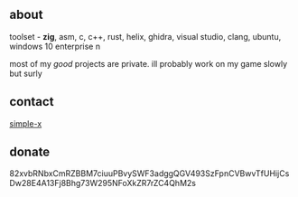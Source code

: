 ## about
toolset - **zig**, asm, c, c++, rust, helix, ghidra, visual studio, clang, ubuntu, windows 10 enterprise n

most of my *good* projects are private. ill probably work on my game slowly but surly

## contact
[simple-x](https://simplex.chat/contact#/?v=2-7&smp=smp%3A%2F%2FN_McQS3F9TGoh4ER0QstUf55kGnNSd-wXfNPZ7HukcM%3D%40smp19.simplex.im%2F1u-wGXnPxdAfFfQHJOT4rorpKVeJczgP%23%2F%3Fv%3D1-3%26dh%3DMCowBQYDK2VuAyEAMw-b2xTG13O6lpL4j86giz4i7FXizJfHXp3WkNKKG1M%253D%26srv%3Di53bbtoqhlc365k6kxzwdp5w3cdt433s7bwh3y32rcbml2vztiyyz5id.onion)

## donate
82xvbRNbxCmRZBBM7ciuuPBvySWF3adggQGV493SzFpnCVBwvTfUHijCsDw28E4A13Fj8Bhg73W295NFoXkZR7rZC4QhM2s